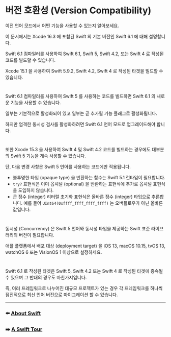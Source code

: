# 버전 호환성 (Version Compatibility)

이전 언어 모드에서 어떤 기능을 사용할 수 있는지 알아보세요.

이 문서에서는 Xcode 16.3 에 포함된 Swift 의 기본 버전인 Swift 6.1 에 대해 설명합니다.

Swift 6.1 컴파일러를 사용하여 Swift 6.1, Swift 5, Swift 4.2, 또는 Swift 4 로 작성된 코드를 빌드할 수 있습니다.

Xcode 15.1 을 사용하여 Swift 5.9.2, Swift 4.2, Swift 4 로 작성된 타겟을 빌드할 수 있습니다.

#

Swift 6.1 컴파일러를 사용하여 Swift 5 를 사용하는 코드를 빌드하면 Swift 6.1 의 새로운 기능을 사용할 수 있습니다. 

일부는 기본적으로 활성화되어 있고 일부는 곧 추가될 기능 플래그로 활성화됩니다.

하지만 엄격한 동시성 검사를 활성화하려면 Swift 6.1 언어 모드로 업그레이드해야 합니다.

#

또한 Xcode 15.3 을 사용하여 Swift 4 및 Swift 4.2 코드를 빌드하는 경우에도 대부분의 Swift 5 기능을 계속 사용할 수 있습니다. 

단, 다음 변경 사항은 Swift 5 언어를 사용하는 코드에만 적용됩니다.

- 불투명한 타입 (opaque type) 을 반환하는 함수는 Swift 5.1 런타임이 필요합니다.
- `try?` 표현식은 이미 옵셔널 (optional) 을 반환하는 표현식에 추가로 옵셔널 표현식을 도입하지 않습니다.
- 큰 정수 (integer) 리터럴 초기화 표현식은 올바른 정수 (integer) 타입으로 추론합니다. 예를 들어 `UInt64(0xffff_ffff_ffff_ffff)` 는 오버플로우가 아닌 올바른 값입니다.

#

동시성 (Concurrency) 은 Swift 5 언어와 동시성 타입을 제공하는 Swift 표준 라이브러리의 버전이 필요합니다.

애플 플랫폼에서 배포 대상 (deployment target) 을 iOS 13, macOS 10.15, tvOS 13, watchOS 6 또는 VisionOS 1 이상으로 설정하세요.

#

Swift 6.1 로 작성된 타겟은 Swift 5, Swift 4.2 또는 Swift 4 로 작성된 타겟에 종속될 수 있으며 그 반대의 경우도 마찬가지입니다.

즉, 여러 프레임워크로 나누어진 대규모 프로젝트가 있는 경우 각 프레임워크를 하나씩 점진적으로 최신 언어 버전으로 마이그레이션 할 수 있습니다.

***

### ⬅️ [About Swift](https://github.com/Developer-Nova/Swift-Documentation/blob/main/Swift%20Documentation/1.Welcome%20to%20Swift/1.About%20Swift.md)

###  ➡️ [A Swift Tour](https://github.com/Developer-Nova/Swift-Documentation/blob/main/Swift%20Documentation/1.Welcome%20to%20Swift/3.A%20Swift%20Tour.md)
